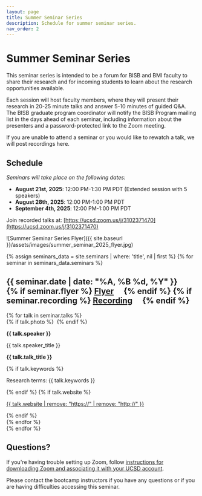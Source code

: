 ```yaml
---
layout: page
title: Summer Seminar Series
description: Schedule for summer seminar series.
nav_order: 2
---
```


# Summer Seminar Series

This seminar series is intended to be a forum for BISB and BMI faculty to share their research and for incoming students to learn about the research opportunities available.

Each session will host faculty members, where they will present their research in 20-25 minute talks and answer 5-10 minutes of guided Q&A. The BISB graduate program coordinator will notify the BISB Program mailing list in the days ahead of each seminar, including information about the presenters and a password-protected link to the Zoom meeting.

If you are unable to attend a seminar or you would like to rewatch a talk, we will post recordings here.

## Schedule

*Seminars will take place on the following dates:*
- **August 21st, 2025**: 12:00 PM-1:30 PM PDT (Extended session with 5 speakers)
- **August 28th, 2025**: 12:00 PM-1:00 PM PDT
- **September 4th, 2025**: 12:00 PM-1:00 PM PDT

Join recorded talks at: [https://ucsd.zoom.us/j/3102371470](https://ucsd.zoom.us/j/3102371470)

![Summer Seminar Series Flyer]({{ site.baseurl }}/assets/images/summer_seminar_2025_flyer.jpg)

{% assign seminars_data = site.seminars | where: 'title', nil | first %}
{% for seminar in seminars_data.seminars %}
<div class="announcement">
  <h2><a id="{{ seminar.date }}"></a>{{ seminar.date | date: "%A, %B %d, %Y" }}&emsp;
  {% if seminar.flyer %}
  <a href="{{ site.baseurl }}{{ seminars_data.subpath }}{{ seminar.flyer }}">Flyer</a>&emsp;
  {% endif %}
  {% if seminar.recording %}
  <a href="{{ seminar.recording }}">Recording</a>&emsp;
  {% endif %}
  </h2>
  {% for talk in seminar.talks %}
  <div class="staffer">
    {% if talk.photo %}
    <img class="staffer-image" src="{{ site.baseurl }}{{ seminars_data.subpath }}{{ talk.photo }}" alt="">
    {% endif %}
    <div>
      <p><strong>{{ talk.speaker }}</strong></p>
      <p>{{ talk.speaker_title }}</p>
      <p><b>{{ talk.talk_title }}</b></p>
      {% if talk.keywords %}
      <p>Research terms: {{ talk.keywords }} </p>
      {% endif %}
      {% if talk.website %}
      <p><a href="{{ talk.website }}">{{ talk.website | remove: "https://" | remove: "http://" }}</a></p>
      {% endif %}
    </div>
  </div>
  {% endfor %}
</div>
{% endfor %}


## Questions?

If you're having trouble setting up Zoom, follow [instructions for downloading Zoom and associating it with your UCSD account](https://blink.ucsd.edu/technology/file-sharing/zoom/index.html).

Please contact the bootcamp instructors if you have any questions or if you are having difficulties accessing this seminar.